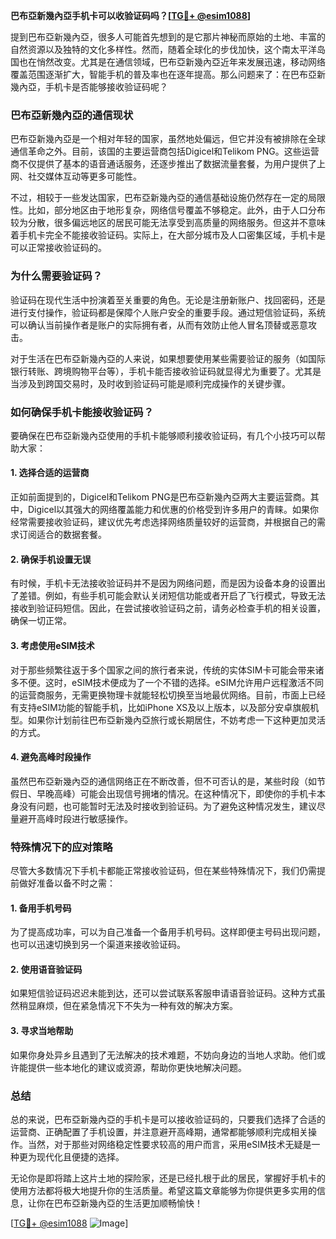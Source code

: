 **巴布亞新幾內亞手机卡可以收验证码吗？[[TG💪+ @esim1088](https://t.me/s/esim1088)]**

提到巴布亞新幾內亞，很多人可能首先想到的是它那片神秘而原始的土地、丰富的自然资源以及独特的文化多样性。然而，随着全球化的步伐加快，这个南太平洋岛国也在悄然改变。尤其是在通信领域，巴布亞新幾內亞近年来发展迅速，移动网络覆盖范围逐渐扩大，智能手机的普及率也在逐年提高。那么问题来了：在巴布亞新幾內亞，手机卡是否能够接收验证码呢？

### **巴布亞新幾內亞的通信现状**

巴布亞新幾內亞是一个相对年轻的国家，虽然地处偏远，但它并没有被排除在全球通信革命之外。目前，该国的主要运营商包括Digicel和Telikom PNG。这些运营商不仅提供了基本的语音通话服务，还逐步推出了数据流量套餐，为用户提供了上网、社交媒体互动等更多可能性。

不过，相较于一些发达国家，巴布亞新幾內亞的通信基础设施仍然存在一定的局限性。比如，部分地区由于地形复杂，网络信号覆盖不够稳定。此外，由于人口分布较为分散，很多偏远地区的居民可能无法享受到高质量的网络服务。但这并不意味着手机卡完全不能接收验证码。实际上，在大部分城市及人口密集区域，手机卡是可以正常接收验证码的。

### **为什么需要验证码？**

验证码在现代生活中扮演着至关重要的角色。无论是注册新账户、找回密码，还是进行支付操作，验证码都是保障个人账户安全的重要手段。通过短信验证码，系统可以确认当前操作者是账户的实际拥有者，从而有效防止他人冒名顶替或恶意攻击。

对于生活在巴布亞新幾內亞的人来说，如果想要使用某些需要验证的服务（如国际银行转账、跨境购物平台等），手机卡能否接收验证码就显得尤为重要了。尤其是当涉及到跨国交易时，及时收到验证码可能是顺利完成操作的关键步骤。

### **如何确保手机卡能接收验证码？**

要确保在巴布亞新幾內亞使用的手机卡能够顺利接收验证码，有几个小技巧可以帮助大家：

#### **1. 选择合适的运营商**
正如前面提到的，Digicel和Telikom PNG是巴布亞新幾內亞两大主要运营商。其中，Digicel以其强大的网络覆盖能力和优惠的价格受到许多用户的青睐。如果你经常需要接收验证码，建议优先考虑选择网络质量较好的运营商，并根据自己的需求订阅适合的数据套餐。

#### **2. 确保手机设置无误**
有时候，手机卡无法接收验证码并不是因为网络问题，而是因为设备本身的设置出了差错。例如，有些手机可能会默认关闭短信功能或者开启了飞行模式，导致无法接收到验证码短信。因此，在尝试接收验证码之前，请务必检查手机的相关设置，确保一切正常。

#### **3. 考虑使用eSIM技术**
对于那些频繁往返于多个国家之间的旅行者来说，传统的实体SIM卡可能会带来诸多不便。这时，eSIM技术便成为了一个不错的选择。eSIM允许用户远程激活不同的运营商服务，无需更换物理卡就能轻松切换至当地最优网络。目前，市面上已经有支持eSIM功能的智能手机，比如iPhone XS及以上版本，以及部分安卓旗舰机型。如果你计划前往巴布亞新幾內亞旅行或长期居住，不妨考虑一下这种更加灵活的方式。

#### **4. 避免高峰时段操作**
虽然巴布亞新幾內亞的通信网络正在不断改善，但不可否认的是，某些时段（如节假日、早晚高峰）可能会出现信号拥堵的情况。在这种情况下，即使你的手机卡本身没有问题，也可能暂时无法及时接收到验证码。为了避免这种情况发生，建议尽量避开高峰时段进行敏感操作。

### **特殊情况下的应对策略**

尽管大多数情况下手机卡都能正常接收验证码，但在某些特殊情况下，我们仍需提前做好准备以备不时之需：

#### **1. 备用手机号码**
为了提高成功率，可以为自己准备一个备用手机号码。这样即便主号码出现问题，也可以迅速切换到另一个渠道来接收验证码。

#### **2. 使用语音验证码**
如果短信验证码迟迟未能到达，还可以尝试联系客服申请语音验证码。这种方式虽然稍显麻烦，但在紧急情况下不失为一种有效的解决方案。

#### **3. 寻求当地帮助**
如果你身处异乡且遇到了无法解决的技术难题，不妨向身边的当地人求助。他们或许能提供一些本地化的建议或资源，帮助你更快地解决问题。

### **总结**

总的来说，巴布亞新幾內亞的手机卡是可以接收验证码的，只要我们选择了合适的运营商、正确配置了手机设置，并注意避开高峰期，通常都能够顺利完成相关操作。当然，对于那些对网络稳定性要求较高的用户而言，采用eSIM技术无疑是一种更为现代化且便捷的选择。

无论你是即将踏上这片土地的探险家，还是已经扎根于此的居民，掌握好手机卡的使用方法都将极大地提升你的生活质量。希望这篇文章能够为你提供更多实用的信息，让你在巴布亞新幾內亞的生活更加顺畅愉快！

[[TG💪+ @esim1088](https://t.me/s/esim1088) ![Image](https://i.postimg.cc/4NQfJmqS/Snipaste-2025-05-13-00-14-12.png)]
